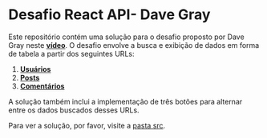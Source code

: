 # Desafio React API- Dave Gray

Este repositório contém uma solução para o desafio proposto por Dave Gray neste **[vídeo](https://www.youtube.com/watch?v=lf_uNOKVSnM&list=PL0Zuz27SZ-6PrE9srvEn8nbhOOyxnWXfp&index=16)**. O desafio envolve a busca e exibição de dados em forma de tabela a partir dos seguintes URLs:

1. **[Usuários](https://jsonplaceholder.typicode.com/users)**
2. **[Posts](https://jsonplaceholder.typicode.com/posts)**
3. **[Comentários](https://jsonplaceholder.typicode.com/comments)**

A solução também inclui a implementação de três botões para alternar entre os dados buscados desses URLs.

Para ver a solução, por favor, visite a [pasta src](https://github.com/ThiagoDambroski/challenge-react-dave-gray/tree/master/src).
